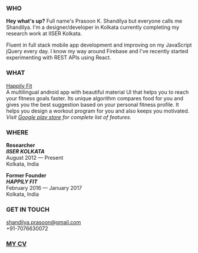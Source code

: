 [//]: # (This may be the most platform independent comment)

<!---
your comment goes here
and here

You can use the [editor on GitHub](https://github.com/PrasoonShandilya/prasoonshandilya.github.io/edit/master/index.md) to maintain and preview the content for your website in Markdown files.
-->

### WHO

**Hey what's up?** Full name's Prasoon K. Shandilya but everyone calls me Shandilya. I'm a designer/developer in Kolkata currently completing my research work at IISER Kolkata.

Fluent in full stack mobile app development and improving on my JavaScript jQuery every day. I know my way around Firebase and I've recently started experimenting with REST APIs using React.


### WHAT

[Happily Fit](https://play.google.com/store/apps/details?id=com.apphappily.happilyfit)  
A multilingual android app with beautiful material UI that helps you to reach your fitness goals faster. Its unique algorithm compares food for you and gives you the best suggestion based on your personal fitness profile. It helps you design a workout program for you and also keeps you motivated.  
*Visit [Google play store](https://play.google.com/store/apps/details?id=com.apphappily.happilyfit) for complete list of features.*

### WHERE

**Researcher**  
***IISER KOLKATA***  
August 2012 — Present  
Kolkata, India  

**Former Founder**  
***HAPPILY FIT***  
February 2016 — January 2017  
Kolkata, India  

### GET IN TOUCH

shandilya.prasoon@gmail.com  
+91-7076630072

### [MY CV](https://github.com/PrasoonShandilya/prasoonshandilya.github.io/files/743047/startupcv.pdf)
